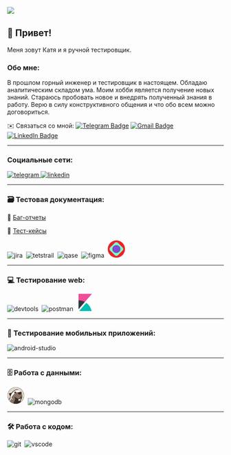 <img src="https://i.pinimg.com/564x/17/5e/da/175eda03beec29af20dfc40a38e5ac68.jpg" aling="center"> </img>
## 👋 Привет! 

Меня зовут Катя и я ручной тестировщик. 

### Обо мне:

В прошлом горный инженер и тестировщик в настоящем. Обладаю аналитическим складом ума. Моим хобби является получение новых знаний. Стараюсь пробовать новое и внедрять полученный знания в работу. Верю в силу конструктивного общения и что обо всем можно договориться.

✉️ Связаться со мной: [![Telegram Badge](https://img.shields.io/badge/-@VarganovaKate-blue?style=flat&logo=telegram&logoColor=white)](https://t.me/VarganovaKate) [![Gmail Badge](https://img.shields.io/badge/-Gmail-red?style=flat&logo=Gmail&logoColor=white)](mailto:varganovaekat@gmail.com) [![LinkedIn Badge](https://img.shields.io/badge/-@katevarganova-blue?style=flat&logo=LinkedIn&logoColor=white)](https://www.linkedin.com/in/artsiomrusau/) 

--- 

### Социальные сети: 
<div id="badges">
  <a href="https://t.me/VarganovaKate" target="_blank">
    <img src="https://cdn-icons-png.flaticon.com/512/2111/2111646.png" width="40" height="40" alt="telegram" />
  </a>
  <a href="https://www.linkedin.com/in/kate-varganova/" target="_blank">
    <img src="https://cdn-icons-png.flaticon.com/512/2504/2504799.png" width="40" height="40" alt="linkedin" />
  </a>
</div>

---
### 🗃 Тестовая документация:
📝  <a href="https://katye9470.kaiten.ru/space/58362" target="_blank"> Баг-отчеты </a>

📝  <a href="https://katye9470.kaiten.ru/space/58362" target="_blank"> Тест-кейсы </a>

<div>
  <img src="https://cdn.jsdelivr.net/gh/devicons/devicon/icons/jira/jira-original.svg" title="jira" alt="jira" width="40" height="40"/>&nbsp
  <img src="https://codahosted.io/packs/21236/unversioned/assets/LOGO/ba1091c59bab89cd2fd0f289622731fe16113d7b00905abe64759c313a4b73b76c1b0426076ed76cb74752234c734131df46992d5b8b48fc13e264240e4f7119f736cfeb64df36ded54b5cbf6198b9cadedf18dd0cac5c7dbcd16e6336c29363cd1292ba" title="testrail" alt="tetstrail" width="40" height="40"/>&nbsp
  <img src="https://luna1.co/eb0187.png" title="qase" alt="qase" width="40" height="40"/>&nbsp
  <img src="https://cdn.jsdelivr.net/gh/devicons/devicon/icons/figma/figma-original.svg" title="figma" alt="figma" width="40" height="40"/>&nbsp
  <img src="assets/kaiten.png" title="kaiten" alt="kaiten" width="40" height="40"/>&nbsp
</div>

---
### 💻 Тестирование web: 

<div>
  <img src="https://d33wubrfki0l68.cloudfront.net/38b5c953a4667366685d55db55d057c86db1fc54/a0fdc/static/acae6b24d940347661ca901ea07f47c1/chrome-dev-logo-icon.png" title="devtools" alt="devtools" width="40" height="40"/>&nbsp
  <img src="https://seeklogo.com/images/P/postman-logo-0087CA0D15-seeklogo.com.png" title="postman" alt="postman" width="40" height="40"/>&nbsp
  <img src="https://raw.githubusercontent.com/devicons/devicon/master/icons/kibana/kibana-original.svg" title="kibana" alt="kibana" width="40" height="40"/>&nbsp 
</div>

---
### 📱 Тестирование мобильных приложений: 

<div>
  <img src="https://cdn.jsdelivr.net/gh/devicons/devicon/icons/androidstudio/androidstudio-original.svg" title="android-studio" alt="android-studio" width="40" height="40"/>&nbsp
</div>

---
### 🗄 Работа с данными:
<div>
  <img src="https://raw.githubusercontent.com/devicons/devicon/master/icons/dbeaver/dbeaver-original.svg" title="mysql" alt="mysql" width="40" height="40"/>&nbsp
  <img src="https://cdn.jsdelivr.net/gh/devicons/devicon/icons/mongodb/mongodb-original.svg" title="mongodb" alt="mongodb" width="40" height="40"/>&nbsp
</div>

---
### 🛠 Работа с кодом: 
<div>
  <img src="https://cdn.jsdelivr.net/gh/devicons/devicon/icons/git/git-original.svg" title="git" alt="git" width="40" height="40"/>&nbsp
  <img src="https://cdn.jsdelivr.net/gh/devicons/devicon/icons/vscode/vscode-original.svg" title="vscode" alt="vscode" width="40" height="40"/>&nbsp
</div>
